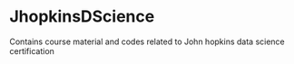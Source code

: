 # JhopkinsDScience
Contains course material and codes related to John hopkins data science certification
